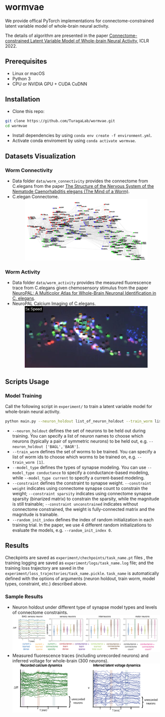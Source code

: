 # wormvae

We provide offical PyTorch implementations for connectome-constrained latent variable model of whole-brain neural activity. 

The details of algorithm are presented in the paper [Connectome-constrained Latent Variable Model of Whole-brain Neural Activity](https://openreview.net/pdf?id=CJzi3dRlJE-), ICLR 2022. 

## Prerequisites
- Linux or macOS
- Python 3
- CPU or NVIDIA GPU + CUDA CuDNN

## Installation
- Clone this repo:
```bash
git clone https://github.com/TuragaLab/wormvae.git
cd wormvae
```
- Install dependencies by using `conda env create -f environment.yml`.
- Activate conda enviroment by using `conda activate wormvae`.

## Datasets Visualization

### Worm Connectivity
- Data folder `data/worm_connectivity` provides the connectome from C.elegans from the paper [The Structure of the Nervous System of the Nematode Caenorhabditis elegans (The Mind of a Worm)](https://www.wormatlas.org/MoW_built0.92/MoW.html).
- C.elegan Connectome.
  <div align="center">
  <img src="readme_imgs/connectome.png" width="400" height="200">
  </div>

### Worm Activity
- Data folder `data/worm_activity` provides the measured fluorescence trace from C.elegans given chemosensory stimulus from the paper [NeuroPAL: A Multicolor Atlas for Whole-Brain Neuronal Identification in C. elegans](https://www.sciencedirect.com/science/article/pii/S0092867420316822).
- NeuroPAL Calcium Imaging of C.elegans.
  <div align="center">
  <img src="readme_imgs/NeuroPAL_calcium_imaging.png" width="400" height="200">
  </div>

## Scripts Usage

### Model Training
Call the following script in `experiment/` to train a latent variable model for whole-brain neural activity.
```bash
python main.py --neuron_holdout list_of_neuron_holdout --train_worm list_of_worm_id --model_type model_type --constraint constraint --random_init_index random_init_index 
```
- `--neuron_holdout` defines the set of neurons to be held out during training. You can specify a list of neuron names to choose which neurons (typically a pair of symmetric neurons) to be held out, e.g. `--neuron_holdout ['BAGL','BAGR']`.
- `--train_worm` defines the set of worms to be trained. You can specify a list of worm ids to choose which worms to be trained on, e.g. `--train_worm [1]`.
- `--model_type` defines the types of synapse modeling. You can use `--model_type conductance` to specify a conductance-based modeling, while `--model_type current` to specify a current-based modeling.
- `--constraint` defines the constraint to synapse weight. `--constraint weight` indicates using connectome synapse count to constrain the weight; `--constraint sparsity` indicates using connectome synapse sparsity (binarized matrix) to constrain the sparsity, while the magnitude is still trainable; `--constraint unconstrained` indicates without connectome constrained, the weight is fully-connected matrix and the magnitude is trainable.
- `--random_init_index` defines the index of random initialization in each training trial. In the paper, we use 4 different random initializations to evaluate the models, e.g. `--random_init_index 0`.

## Results
Checkpints are saved as `experiment/chechpoints/task_name.pt` files , the training logging are saved as `experiment/logs/task_name.log` file; and the training loss trajectory are saved in the `experiment/loss_trajectories/task_name.pickle`. `task_name` is automatically defined with the options of arguments (neuron holdout, train worm, model types, constraint, etc.) described above.

### Sample Results
- Neuron holdout under different type of synapse model types and levels of connectome constraints.
  <div align="center">
  <img src="readme_imgs/neuron_holdout.png">
  </div>
- Measured fluorescence traces (including unrecorded neurons) and inferred voltage for whole-brain (300 neurons).
  <div align="center">
  <img src="readme_imgs/measure_fluorescence_infer_voltage.png" width="500" height="160">
  </div> 
  
